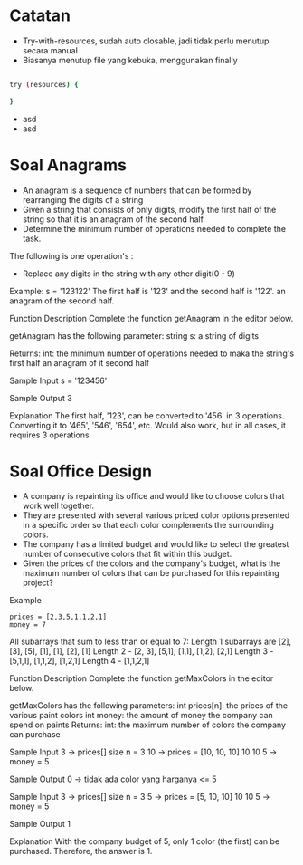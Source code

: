 # Catatan

- Try-with-resources, sudah auto closable, jadi tidak perlu menutup secara manual
- Biasanya menutup file yang kebuka, menggunakan finally
```bash

try (resources) {
  
} 

```
- asd
- asd

# Soal Anagrams

- An anagram is a sequence of numbers that can be formed by rearranging the digits of a string
- Given a string that consists of only digits, modify the first half of the string so that it is an anagram of the second half.
- Determine the minimum number of operations needed to complete the task. 

The following is one operation's :
- Replace any digits in the string with any other digit(0 - 9)

Example:
s = '123122'
The first half is '123' and the second half is '122'. an anagram of the second half.

Function Description
Complete the function getAnagram in the editor below.

getAnagram has the following parameter:
    string s: a string of digits

Returns:
    int: the minimum number of operations needed to maka the string's first half an anagram of it second half

Sample Input
s = '123456'

Sample Output
3

Explanation
The first half, '123', can be converted to '456' in 3 operations.
Converting it to '465', '546', '654', etc. Would also work, but in all cases, it requires 3 operations

# Soal Office Design

- A company is repainting its office and would like to choose colors that work well together.
- They are presented with several various priced color options presented in a specific order so that each color complements the surrounding colors.
- The company has a limited budget and would like to select the greatest number of consecutive colors that fit within this budget.
- Given the prices of the colors and the company's budget, what is the maximum number of colors that can be purchased for this repainting project?

Example
```
prices = [2,3,5,1,1,2,1]
money = 7
```
All subarrays that sum to less than or equal to 7:
Length 1 subarrays are [2], [3], [5], [1], [1], [2], [1]
Length 2 - [2, 3], [5,1], [1,1], [1,2], [2,1]
Length 3 - [5,1,1], [1,1,2], [1,2,1]
Length 4 - [1,1,2,1]

Function Description
Complete the function getMaxColors in the editor below.

getMaxColors has the following parameters:
    int prices[n]: the prices of the various paint colors
    int money: the amount of money the company can spend on paints
Returns:
    int: the maximum number of colors the company can purchase

Sample Input
3       -> prices[] size n = 3
10      -> prices = [10, 10, 10]
10
10
5       -> money = 5

Sample Output
0       -> tidak ada color yang harganya <= 5

Sample Input
3       -> prices[] size n = 3
5       -> prices = [5, 10, 10]
10
10
5       -> money = 5

Sample Output
1       

Explanation
With the company budget of 5, only 1 color (the first) can be purchased.
Therefore, the answer is 1.